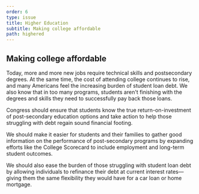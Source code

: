 ```yaml
---
order: 6
type: issue
title: Higher Education
subtitle: Making college affordable
path: highered
---
```


## Making college affordable

Today, more and more new jobs require technical skills and postsecondary
degrees. At the same time, the cost of attending college continues to rise, and
many Americans feel the increasing burden of student loan debt. We also know
that in too many programs, students aren't finishing with the degrees and skills
they need to successfully pay back those loans.

Congress should ensure that students know the true return-on-investment of
post-secondary education options and take action to help those struggling with
debt regain sound financial footing.

We should make it easier for students and their families to gather good information on the performance of post-secondary programs by expanding efforts like the College Scorecard to include employment and long-term student outcomes.

We should also ease the burden of those struggling with student loan debt by
allowing individuals to refinance their debt at current interest rates&mdash;giving
them the same flexibility they would have for a car loan or home mortgage.
